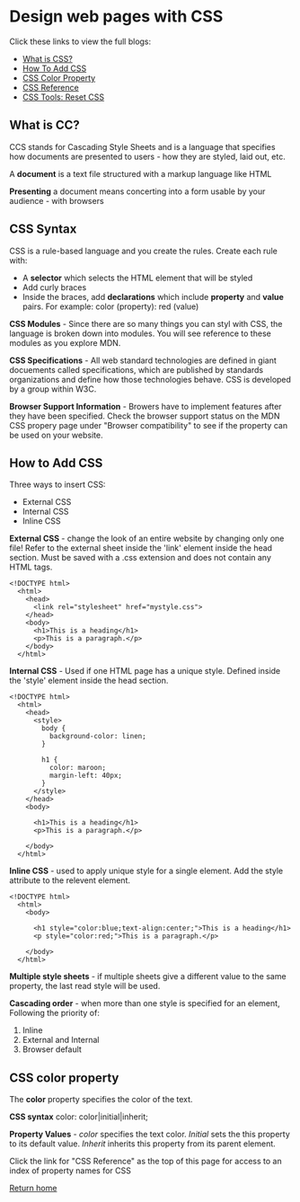 # Design web pages with CSS

Click these links to view the full blogs:

- [What is CSS?](https://developer.mozilla.org/en-US/docs/Learn/CSS/First_steps/What_is_CSS)
- [How To Add CSS](https://www.w3schools.com/css/css_howto.asp)
- [CSS Color Property](https://www.w3schools.com/cssref/pr_text_color.asp)
- [CSS Reference](https://developer.mozilla.org/en-US/docs/Web/CSS/Reference)
- [CSS Tools: Reset CSS](https://meyerweb.com/eric/tools/css/reset/)

## What is CC?

CCS stands for Cascading Style Sheets and is a language that specifies how documents are presented to users - how they are styled, laid out, etc.

A **document** is a text file structured with a markup language like HTML

**Presenting** a document means concerting into a form usable by your audience - with browsers

## CSS Syntax

CSS is a rule-based language and you create the rules. Create each rule with:

- A **selector** which selects the HTML element that will be styled
- Add curly braces
- Inside the braces, add **declarations** which include **property** and **value** pairs. For example: color (property): red (value)

**CSS Modules** - Since there are so many things you can styl with CSS, the language is broken down into modules. You will see reference to these modules as you explore MDN.

**CSS Specifications** - All web standard technologies are defined in giant docuements called specifications, which are published by standards organizations and define how those technologies behave. CSS is developed by a group within W3C.

**Browser Support Information** - Browers have to implement features after they have been specified. Check the browser support status on the MDN CSS propery page under "Browser compatibility" to see if the property can be used on your website.

## How to Add CSS

Three ways to insert CSS:

- External CSS
- Internal CSS
- Inline CSS

**External CSS** - change the look of an entire website by changing only one file! Refer to the external sheet inside the 'link' element inside the head section. Must be saved with a .css extension and does not contain any HTML tags.

    <!DOCTYPE html>
      <html>
        <head>
          <link rel="stylesheet" href="mystyle.css">
        </head>
        <body>
          <h1>This is a heading</h1>
          <p>This is a paragraph.</p>
        </body>
      </html>

**Internal CSS** - Used if one HTML page has a unique style. Defined inside the 'style' element inside the head section.

    <!DOCTYPE html>
      <html>
        <head>
          <style>
            body {
              background-color: linen;
            }

            h1 {
              color: maroon;
              margin-left: 40px;
            }
          </style>
        </head>
        <body>

          <h1>This is a heading</h1>
          <p>This is a paragraph.</p>

        </body>
      </html>

**Inline CSS** - used to apply unique style for a single element. Add the style attribute to the relevent element.

    <!DOCTYPE html>
      <html>
        <body>

          <h1 style="color:blue;text-align:center;">This is a heading</h1>
          <p style="color:red;">This is a paragraph.</p>

        </body>
      </html>

**Multiple style sheets** - if multiple sheets give a different value to the same property, the last read style will be used.

**Cascading order** - when more than one style is specified for an element, Following the priority of:

1. Inline
2. External and Internal
3. Browser default

## CSS color property

The **color** property specifies the color of the text.

**CSS syntax** color: color|initial|inherit;

**Property Values** - *color* specifies the text color. *Initial* sets the this property to its default value. *Inherit* inherits this property from its parent element.

Click the link for "CSS Reference" as the top of this page for access to an index of property names for CSS

[Return home](https://khofstetter94.github.io/reading-notes/)
